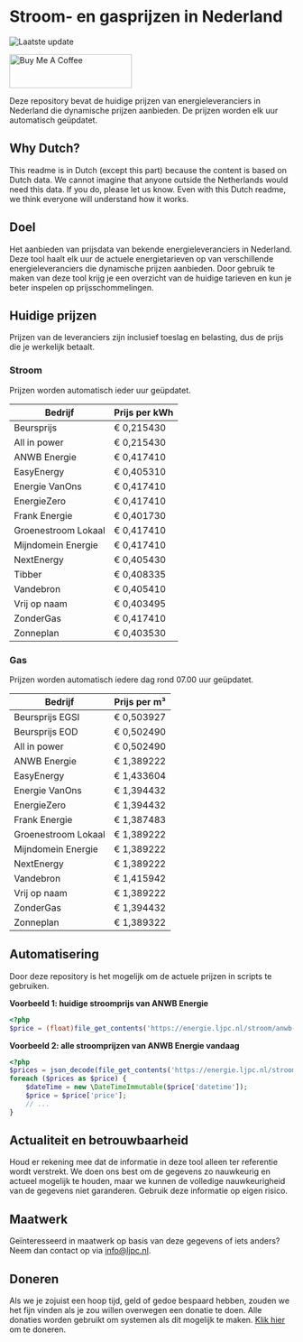 # Stroom- en gasprijzen in Nederland

![Laatste update](https://img.shields.io/badge/laatste%20update-2025--02--17%2019%3A00%20CET-brightgreen)

<a href="https://www.buymeacoffee.com/Lars-" target="_blank"><img src="https://cdn.buymeacoffee.com/buttons/v2/default-orange.png" alt="Buy Me A Coffee" height="60" style="height: 60px !important;width: 217px !important;" ></a>

Deze repository bevat de huidige prijzen van energieleveranciers in Nederland die dynamische prijzen aanbieden. De prijzen worden elk uur automatisch geüpdatet.

## Why Dutch?

This readme is in Dutch (except this part) because the content is based on Dutch data. We cannot imagine that anyone outside the Netherlands would need this data. If you do, please let us know. Even with this Dutch readme, we think
everyone will understand how it works.

## Doel

Het aanbieden van prijsdata van bekende energieleveranciers in Nederland. Deze tool haalt elk uur de actuele energietarieven op van verschillende energieleveranciers die dynamische prijzen aanbieden. Door gebruik te maken van deze tool
krijg je een overzicht van de huidige tarieven en kun je beter inspelen op prijsschommelingen.

## Huidige prijzen

Prijzen van de leveranciers zijn inclusief toeslag en belasting, dus de prijs die je werkelijk betaalt.

### Stroom

Prijzen worden automatisch ieder uur geüpdatet.

 Bedrijf | Prijs per kWh 
---------|---------------
Beursprijs | € 0,215430
All in power | € 0,215430
ANWB Energie | € 0,417410
EasyEnergy | € 0,405310
Energie VanOns | € 0,417410
EnergieZero | € 0,417410
Frank Energie | € 0,401730
Groenestroom Lokaal | € 0,417410
Mijndomein Energie | € 0,417410
NextEnergy | € 0,405430
Tibber | € 0,408335
Vandebron | € 0,405410
Vrij op naam | € 0,403495
ZonderGas | € 0,417410
Zonneplan | € 0,403530


### Gas

Prijzen worden automatisch iedere dag rond 07.00 uur geüpdatet.

 Bedrijf | Prijs per m³ 
---------|--------------
Beursprijs EGSI | € 0,503927
Beursprijs EOD | € 0,502490
All in power | € 0,502490
ANWB Energie | € 1,389222
EasyEnergy | € 1,433604
Energie VanOns | € 1,394432
EnergieZero | € 1,394432
Frank Energie | € 1,387483
Groenestroom Lokaal | € 1,389222
Mijndomein Energie | € 1,389222
NextEnergy | € 1,389222
Vandebron | € 1,415942
Vrij op naam | € 1,389222
ZonderGas | € 1,394432
Zonneplan | € 1,389322


## Automatisering

Door deze repository is het mogelijk om de actuele prijzen in scripts te gebruiken.

**Voorbeeld 1: huidige stroomprijs van ANWB Energie**

```php
<?php
$price = (float)file_get_contents('https://energie.ljpc.nl/stroom/anwb-energie-nu.txt');

```

**Voorbeeld 2: alle stroomprijzen van ANWB Energie vandaag**

```php
<?php
$prices = json_decode(file_get_contents('https://energie.ljpc.nl/stroom/all-in-power-vandaag.json'),true);
foreach ($prices as $price) {
    $dateTime = new \DateTimeImmutable($price['datetime']);
    $price = $price['price'];
    // ...
}
```

## Actualiteit en betrouwbaarheid

Houd er rekening mee dat de informatie in deze tool alleen ter referentie wordt verstrekt. We doen ons best om de gegevens zo nauwkeurig en actueel mogelijk te houden, maar we kunnen de volledige nauwkeurigheid van de gegevens niet
garanderen. Gebruik deze informatie op eigen risico.

## Maatwerk

Geïnteresseerd in maatwerk op basis van deze gegevens of iets anders? Neem dan contact op
via [info@ljpc.nl](mailto:info@ljpc.nl?subject=Energie%20prijzen).

## Doneren

Als we je zojuist een hoop tijd, geld of gedoe bespaard hebben, zouden we het fijn vinden als je zou willen overwegen een
donatie te doen. Alle donaties worden gebruikt om systemen als dit mogelijk te
maken. [Klik hier](https://www.buymeacoffee.com/Lars-) om te doneren.
